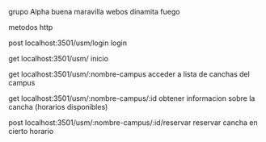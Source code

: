 grupo Alpha buena maravilla webos dinamita fuego
  
metodos http

post localhost:3501/usm/login login


get localhost:3501/usm/ inicio


get localhost:3501/usm/:nombre-campus acceder a lista de canchas del campus


get localhost:3501/usm/:nombre-campus/:id obtener informacion sobre la cancha (horarios disponibles)


post localhost:3501/usm/:nombre-campus/:id/reservar reservar cancha en cierto horario

